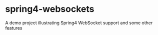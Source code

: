 spring4-websockets
==================

A demo project illustrating Spring4 WebSocket support and some other features
